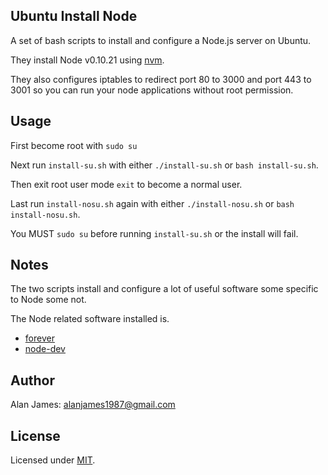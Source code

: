 Ubuntu Install Node
---

A set of bash scripts to install and configure a Node.js server on Ubuntu.

They install Node v0.10.21 using [nvm](https://github.com/creationix/nvm).

They also configures iptables to redirect port 80 to 3000 and port 443 to 3001 so you can run your node applications without root permission. 

Usage
---

First become root with `sudo su` 

Next run `install-su.sh` with either `./install-su.sh` or `bash install-su.sh`.

Then exit root user mode `exit` to become a normal user.

Last run `install-nosu.sh` again with either `./install-nosu.sh` or `bash install-nosu.sh`.

You MUST `sudo su` before running `install-su.sh` or the install will fail.

Notes
---

The two scripts install and configure a lot of useful software some specific to Node some not. 

The Node related software installed is.
* [forever](https://github.com/nodejitsu/forever)
* [node-dev](https://github.com/fgnass/node-dev)

Author
---
Alan James: [alanjames1987@gmail.com](mailto:alanjames1987@gmail.com)

License
---
Licensed under [MIT](https://github.com/alanjames1987/ubuntu-install-node/blob/master/LICENSE).